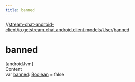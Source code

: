```yaml
---
title: banned
---
```

//[stream-chat-android-client](../../../index.md)/[io.getstream.chat.android.client.models](../index.md)/[User](index.md)/[banned](banned.md)



# banned  
[androidJvm]  
Content  
var [banned](banned.md): [Boolean](https://kotlinlang.org/api/latest/jvm/stdlib/kotlin/-boolean/index.html) = false  



